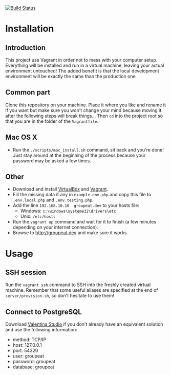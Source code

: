 [![Build Status](https://api.shippable.com/projects/5481a32ad46935d5fbbf7473/badge?branchName=master)](https://app.shippable.com/projects/5481a32ad46935d5fbbf7473/builds/latest)

# Installation

## Introduction

This project use Vagrant in order not to mess with your computer setup. Everything will be installed and run in a virtual machine, leaving your actual environment untouched! The added benefit is that the local development environment will be exactly the same than the production one

## Common part

Clone this repository on your machine. Place it where you like and rename it if you want but make sure you won't change your mind because moving it after the following steps will break things... Then `cd` into the project root so that you are in the folder of the `Vagrantfile`.

## Mac OS X
 - Run the `./scripts/mac_install.sh` command, sit back and you're done! Just stay around at the beginning of the process because your password may be asked a few times.

## Other
 - Download and install [VirtualBox](https://www.virtualbox.org/wiki/Downloads) and [Vagrant](https://www.vagrantup.com/downloads.html).
 - Fill the missing data if any in `example.env.php` and copy this file to `.env.local.php` and `.env.testing.php`.
 - Add the line `192.168.10.10  groupeat.dev` to your hosts file:
   - Windows: `c:\windows\systeme32\drivers\etc`
   - Unix: `/etc/hosts`
 - Run the `vagrant up` command and wait for it to finish (a few minutes depending on your internet connection).
 - Browse to http://groupeat.dev and make sure it works.

# Usage

## SSH session

Run the `vagrant ssh` command to SSH into the freshly created virtual machine.
Remember that some useful aliases are specified at the end of `server/provision.sh`, so don't hesitate to use them!

## Connect to PostgreSQL

Download [Valentina Studio](http://www.valentina-db.com/en/all-downloads) if you don't already have an equivalent solution and
use the following information:
 - method: TCP/IP
 - host: 127.0.0.1
 - port: 54320
 - user: groupeat
 - password: groupeat
 - database: groupeat
